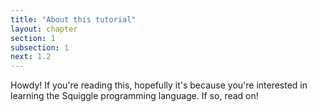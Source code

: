 ```yaml
---
title: "About this tutorial"
layout: chapter
section: 1
subsection: 1
next: 1.2
---
```


Howdy! If you're reading this, hopefully it's because you're interested in
learning the Squiggle programming language. If so, read on!
